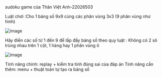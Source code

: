 sudoku game của Thân Việt Anh-22026503

Luật chơi :Cho 1 bảng số 9x9 cùng các phân vùng 3x3 (9 phân vùng như hình)


![image](https://user-images.githubusercontent.com/124753939/234054175-24a7ae7c-bd1c-4f64-8c38-208188760040.png)

Hãy điền các số từ 1 đến 9 để lấp đầy bảng số theo quy luật : Không có 2 sô trùng nhau trên 1 cột, 1 hàng hay 1 phân vùng ô

![image](https://user-images.githubusercontent.com/124753939/234464168-d29a0ab4-26e0-4d81-a42f-9cb66ba3bacf.png)
 
 Tính năng chính: replay + kiểm tra tính đúng sai của đáp án
 Tính năng cần thêm: menu + thuật toán tự tạo ra bảng số 
 
 

